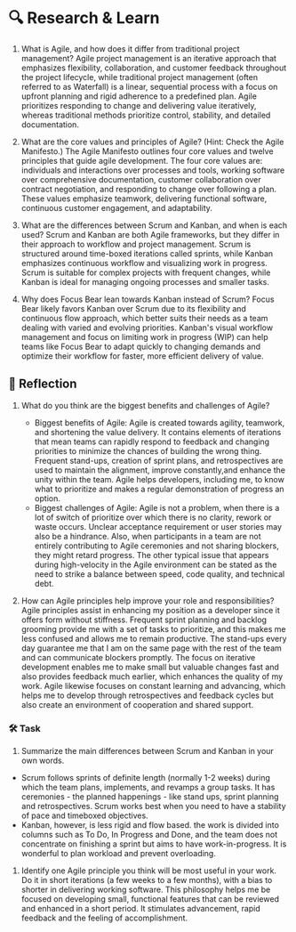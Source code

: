 # 🔍 Research & Learn

1. What is Agile, and how does it differ from traditional project management?
    Agile project management is an iterative approach that emphasizes flexibility, collaboration, and customer feedback throughout the project lifecycle, while traditional project management (often referred to as Waterfall) is a linear, sequential process with a focus on upfront planning and rigid adherence to a predefined plan. Agile prioritizes responding to change and delivering value iteratively, whereas traditional methods prioritize control, stability, and detailed documentation.

2. What are the core values and principles of Agile? (Hint: Check the Agile Manifesto.)
    The Agile Manifesto outlines four core values and twelve principles that guide agile development. The four core values are: individuals and interactions over processes and tools, working software over comprehensive documentation, customer collaboration over contract negotiation, and responding to change over following a plan. These values emphasize teamwork, delivering functional software, continuous customer engagement, and adaptability.
3. What are the differences between Scrum and Kanban, and when is each used?
    Scrum and Kanban are both Agile frameworks, but they differ in their approach to workflow and project management. Scrum is structured around time-boxed iterations called sprints, while Kanban emphasizes continuous workflow and visualizing work in progress. Scrum is suitable for complex projects with frequent changes, while Kanban is ideal for managing ongoing processes and smaller tasks.
4. Why does Focus Bear lean towards Kanban instead of Scrum?
    Focus Bear likely favors Kanban over Scrum due to its flexibility and continuous flow approach, which better suits their needs as a team dealing with varied and evolving priorities. Kanban's visual workflow management and focus on limiting work in progress (WIP) can help teams like Focus Bear to adapt quickly to changing demands and optimize their workflow for faster, more efficient delivery of value.

## 📝 Reflection

1. What do you think are the biggest benefits and challenges of Agile?

    - Biggest benefits of Agile:
    Agile is created towards agility, teamwork, and shortening the value delivery. It contains elements of iterations that mean teams can rapidly respond to feedback and changing priorities to minimize the chances of building the wrong thing. Frequent stand-ups, creation of sprint plans, and retrospectives are used to maintain the alignment, improve constantly,and enhance the unity within the team. Agile helps developers, including me, to know what to prioritize and makes a regular demonstration of progress an option.
    - Biggest challenges of Agile:
    Agile is not a problem, when there is a lot of switch of prioritize over which there is no clarity, rework or waste occurs. Unclear acceptance requirement or user stories may also be a hindrance. Also, when participants in a team are not entirely contributing to Agile ceremonies and not sharing blockers, they might retard progress. The other typical issue that appears during high-velocity in the Agile environment can be stated as the need to strike a balance between speed, code quality, and technical debt.

1. How can Agile principles help improve your role and responsibilities?
    Agile principles assist in enhancing my position as a developer since it offers form without stiffness. Frequent sprint planning and backlog grooming provide me with a set of tasks to prioritize, and this makes me less confused and allows me to remain productive. The stand-ups every day guarantee me that I am on the same page with the rest of the team and can communicate blockers promptly. The focus on iterative development enables me to make small but valuable changes fast and also provides feedback much earlier, which enhances the quality of my work. Agile likewise focuses on constant learning and advancing, which helps me to develop through retrospectives and feedback cycles but also create an environment of cooperation and shared support.

### 🛠️ Task

1. Summarize the main differences between Scrum and Kanban in your own words.

- Scrum follows sprints of definite length (normally 1-2 weeks) during which the team plans, implements, and revamps a group tasks. It has ceremonies - the planned happenings - like stand ups, sprint planning and retrospectives. Scrum works best when you need to have a stability of pace and timeboxed objectives.
- Kanban, however, is less rigid and flow based. the work is divided into columns such as To Do, In Progress and Done, and the team does not concentrate on finishing a sprint but aims to have work-in-progress. It is wonderful to plan workload and prevent overloading.

1. Identify one Agile principle you think will be most useful in your work.
    Do it in short iterations (a few weeks to a few months), with a bias to shorter in delivering working software. This philosophy helps me be focused on developing small, functional features that can be reviewed and enhanced in a short period. It stimulates advancement, rapid feedback and the feeling of accomplishment.
